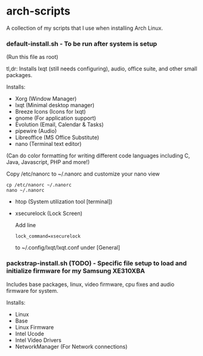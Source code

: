 # arch-scripts

A collection of my scripts that I use when installing Arch Linux.
### default-install.sh - To be run after system is setup
(Run this file as root)

tl,dr: Installs lxqt (still needs configuring), audio, office suite, and other small packages.

Installs:
- Xorg (Window Manager)
- lxqt (Minimal desktop manager)
- Breeze Icons (Icons for lxqt)
- gnome (For application support)
- Evolution (Email, Calendar & Tasks)
- pipewire (Audio)
- Libreoffice (MS Office Substitute)
- nano (Terminal text editor)
 
(Can do color formatting for writing different code languages including C, Java, Javascript, PHP and more!)

Copy /etc/nanorc to ~/.nanorc and customize your nano view
```
cp /etc/nanorc ~/.nanorc
nano ~/.nanorc
```
- htop (System utilization tool [terminal])
- xsecurelock (Lock Screen)

  Add line
  ```
  lock_command=xsecurelock
  ```
  to ~/.config/lxqt/lxqt.conf under [General]

### packstrap-install.sh (TODO) - Specific file setup to load and initialize firmware for my Samsung XE310XBA

Includes base packages, linux, video firmware, cpu fixes and audio firmware for system.

Installs:
- Linux
- Base
- Linux Firmware
- Intel Ucode
- Intel Video Drivers
- NetworkManager (For Network connections)
